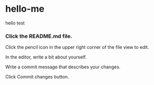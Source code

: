 # hello-me
hello test


### Click the README.md file.

Click the  pencil icon in the upper right corner of the file view to edit.

In the editor, write a bit about yourself.

Write a commit message that describes your changes.

Click Commit changes button.



